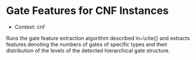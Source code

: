 # Gate Features for CNF Instances

- Context: cnf

Runs the gate feature extraction algorithm described in~\cite{} and extracts features denoting the numbers of gates of specific types and their distribution of the levels of the detected hierarchical gate structure.